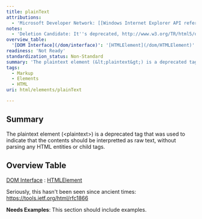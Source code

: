 ```yaml
---
title: plainText
attributions:
  - 'Microsoft Developer Network: [[Windows Internet Explorer API reference](http://msdn.microsoft.com/en-us/library/ie/hh828809%28v=vs.85%29.aspx) Article]'
notes:
  - 'Deletion Candidate: It''s deprecated, http://www.w3.org/TR/html5/obsolete.html#non-conforming-features'
overview_table:
  '[DOM Interface](/dom/interface)': '[HTMLElement](/dom/HTMLElement)'
readiness: 'Not Ready'
standardization_status: Non-Standard
summary: 'The plaintext element (&lt;plaintext&gt;) is a deprecated tag that was used to indicate that the contents should be interpretted as raw text, without parsing any HTML entities or child tags.'
tags:
  - Markup
  - Elements
  - HTML
uri: html/elements/plainText

---
```

## <span>Summary</span>

The plaintext element (&lt;plaintext&gt;) is a deprecated tag that was used to indicate that the contents should be interpretted as raw text, without parsing any HTML entities or child tags.

## <span>Overview Table</span>

[DOM Interface](/dom/interface)
:   [HTMLElement](/dom/HTMLElement)

Seriously, this hasn't been seen since ancient times: <https://tools.ietf.org/html/rfc1866>

**Needs Examples**: This section should include examples.

